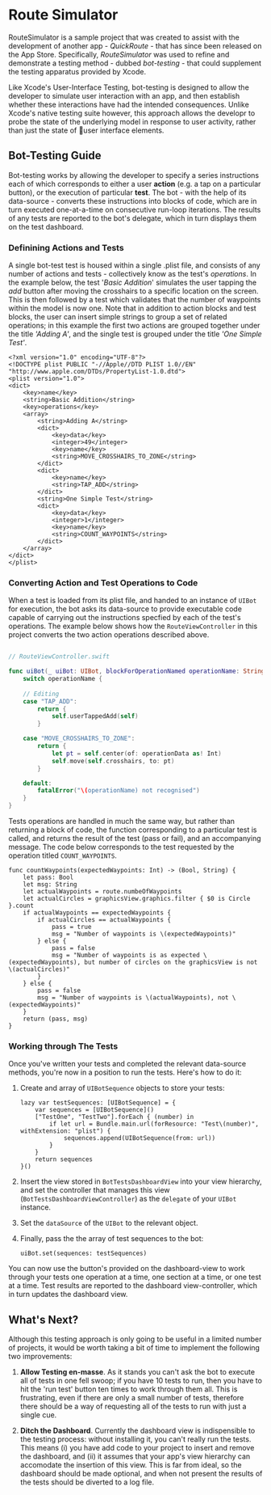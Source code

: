# Route Simulator
 
RouteSimulator is a sample project that was created to assist with the development of another app - *QuickRoute* - that has since been released on the App Store. Specifically, *RouteSimulator* was used to refine and demonstrate a testing method - dubbed *bot-testing* - that could supplement the testing apparatus provided by Xcode.
 
Like Xcode's User-Interface Testing, bot-testing is designed to allow the developer to simulate user interaction with an app, and then establish whether these interactions have had the intended consequences. Unlike Xcode's native testing suite however, this approach allows the developr to probe the state of the underlying model in response to user activity, rather than just the state of user interface elements.
 
## Bot-Testing Guide
Bot-testing works by allowing the developer to specify a series instructions each of which corresponds to either a user **action** (e.g. a tap on a particular button), or the execution of particular **test**. The bot - with the help of its data-source - converts these instructions into blocks of code, which are in turn executed one-at-a-time on consecutive run-loop iterations. The results of any tests are reported to the bot's delegate, which in turn displays them on the test dashboard.
 
### Definining Actions and Tests
A single bot-test test is housed within a single .plist file, and consists of any number of actions and tests - collectively know as the test's *operations*. In the example below, the test '*Basic Addition*' simulates the user tapping the *add* button after moving the crosshairs to a specific location on the screen. This is then followed by a test which validates that the number of waypoints within the model is now one. Note that in addition to action blocks and test blocks, the user can insert simple strings to group a set of related operations; in this example the first two actions are grouped together under the title *'Adding A'*, and the single test is grouped under the title *'One Simple Test'*.
 
 ```
 <?xml version="1.0" encoding="UTF-8"?>
 <!DOCTYPE plist PUBLIC "-//Apple//DTD PLIST 1.0//EN" "http://www.apple.com/DTDs/PropertyList-1.0.dtd">
 <plist version="1.0">
 <dict>
     <key>name</key>
     <string>Basic Addition</string>
     <key>operations</key>
     <array>
         <string>Adding A</string>
         <dict>
             <key>data</key>
             <integer>49</integer>
             <key>name</key>
             <string>MOVE_CROSSHAIRS_TO_ZONE</string>
         </dict>
         <dict>
             <key>name</key>
             <string>TAP_ADD</string>
         </dict>
         <string>One Simple Test</string>
         <dict>
             <key>data</key>
             <integer>1</integer>
             <key>name</key>
             <string>COUNT_WAYPOINTS</string>
         </dict>
     </array>
 </dict>
 </plist>
 ```
  
 ### Converting Action and Test Operations to Code
 
When a test is loaded from its plist file, and handed to an instance of ``UIBot`` for execution, the bot asks its data-source to provide executable code capable of carrying out the instructions specfied by each of the test's operations. The example below shows how the ``RouteViewController`` in this project converts the two action operations described above.
 
 ```swift
 
 // RouteViewController.swift
 
 func uiBot(_ uiBot: UIBot, blockForOperationNamed operationName: String, operationData: Any) ->  (() -> Void) {
     switch operationName {
         
     // Editing
     case "TAP_ADD":
         return {
             self.userTappedAdd(self)
         }
 
     case "MOVE_CROSSHAIRS_TO_ZONE":
         return {
             let pt = self.center(of: operationData as! Int)
             self.move(self.crosshairs, to: pt)
         }
 
     default:
         fatalError("\(operationName) not recognised")
     }
 }
 ```
Tests operations are handled in much the same way, but rather than returning a block of code, the function corresponding to a particular test is called, and returns the result of the test (pass or fail), and an accompanying message. The code below corresponds to the test requested by the operation titled `COUNT_WAYPOINTS`.

 ```
 func countWaypoints(expectedWaypoints: Int) -> (Bool, String) {
     let pass: Bool
     let msg: String
     let actualWaypoints = route.numbeOfWaypoints
     let actualCircles = graphicsView.graphics.filter { $0 is Circle }.count
     if actualWaypoints == expectedWaypoints {
         if actualCircles == actualWaypoints {
             pass = true
             msg = "Number of waypoints is \(expectedWaypoints)"
         } else {
             pass = false
             msg = "Number of waypoints is as expected \(expectedWaypoints), but number of circles on the graphicsView is not \(actualCircles)"
         }
     } else {
         pass = false
         msg = "Number of waypoints is \(actualWaypoints), not \(expectedWaypoints)"
     }
     return (pass, msg)
 }
 ```
 
 
### Working through The Tests
Once you've written your tests and completed the relevant data-source methods, you're now in a position to run the tests. Here's how to do it:
 
 1. Create and array of ``UIBotSequence`` objects to store your tests:
     ```
     lazy var testSequences: [UIBotSequence] = {
         var sequences = [UIBotSequence]()
         ["TestOne", "TestTwo"].forEach { (number) in
             if let url = Bundle.main.url(forResource: "Test\(number)", withExtension: "plist") {
                 sequences.append(UIBotSequence(from: url))
             }
         }
         return sequences
     }()
     ```
 
 2. Insert the view stored in ``BotTestsDashboardView`` into your view hierarchy, and set the controller that manages this view (``BotTestsDashboardViewController``) as the ``delegate`` of your ``UIBot`` instance.
 
 3. Set the ``dataSource`` of the ``UIBot`` to the relevant object.
 
 4. Finally, pass the the array  of test sequences to the bot:
     ```
     uiBot.set(sequences: testSequences)
     ```
 
 
You can now use the button's provided on the dashboard-view to work through your tests one operation at a time, one section at a time, or one test at a time. Test results are reported to the dashboard view-controller, which in turn updates the dashboard view.
 
  
## What's Next?
 
Although this testing approach is only going to be useful in a limited number of projects, it would be worth taking a bit of time to implement the following two improvements:
 
 1. **Allow Testing en-masse**.
 As it stands you can't ask the bot to execute all of tests in one fell swoop; if you have 10 tests to run, then you have to hit the 'run test' button ten times to work through them all. This is frustrating, even if there are only a small number of tests, therefore there should be a way of requesting all of the tests to run with just a single cue.
 
 2. **Ditch the Dashboard**.
 Currently the dashboard view is indispensible to the testing process: without installing it, you can't really run the tests. This means (i) you have add code to your project to insert and remove the dashboard, and (ii) it assumes that your app's view hierarchy can accomodate the insertion of this view. This is far from ideal, so the dashboard should be made optional, and when not present the results of the tests should be diverted to a log file.
